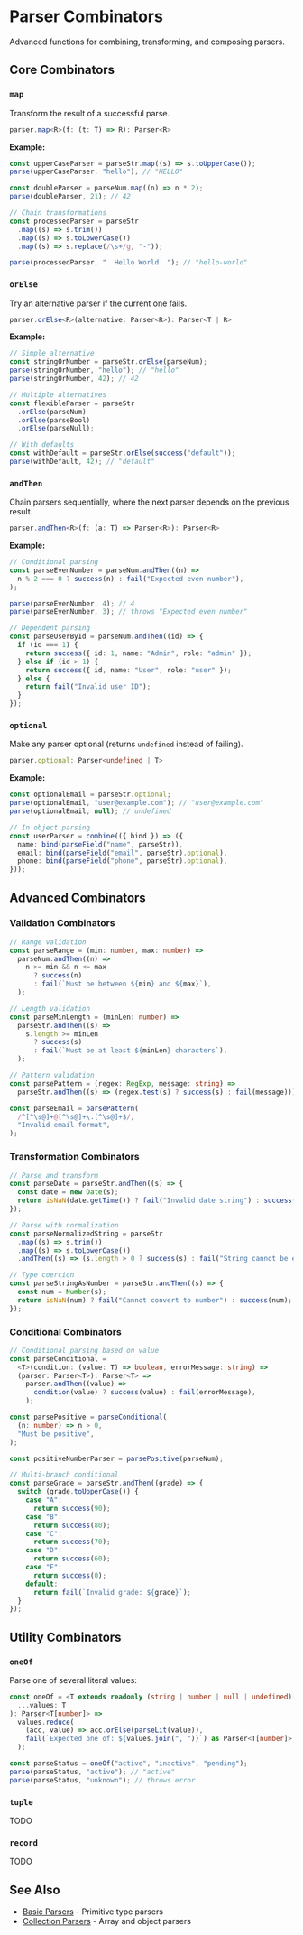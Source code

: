 # Parser Combinators

Advanced functions for combining, transforming, and composing parsers.

## Core Combinators

### `map`

Transform the result of a successful parse.

```typescript
parser.map<R>(f: (t: T) => R): Parser<R>
```

**Example:**

```typescript
const upperCaseParser = parseStr.map((s) => s.toUpperCase());
parse(upperCaseParser, "hello"); // "HELLO"

const doubleParser = parseNum.map((n) => n * 2);
parse(doubleParser, 21); // 42

// Chain transformations
const processedParser = parseStr
  .map((s) => s.trim())
  .map((s) => s.toLowerCase())
  .map((s) => s.replace(/\s+/g, "-"));

parse(processedParser, "  Hello World  "); // "hello-world"
```

### `orElse`

Try an alternative parser if the current one fails.

```typescript
parser.orElse<R>(alternative: Parser<R>): Parser<T | R>
```

**Example:**

```typescript
// Simple alternative
const stringOrNumber = parseStr.orElse(parseNum);
parse(stringOrNumber, "hello"); // "hello"
parse(stringOrNumber, 42); // 42

// Multiple alternatives
const flexibleParser = parseStr
  .orElse(parseNum)
  .orElse(parseBool)
  .orElse(parseNull);

// With defaults
const withDefault = parseStr.orElse(success("default"));
parse(withDefault, 42); // "default"
```

### `andThen`

Chain parsers sequentially, where the next parser depends on the previous result.

```typescript
parser.andThen<R>(f: (a: T) => Parser<R>): Parser<R>
```

**Example:**

```typescript
// Conditional parsing
const parseEvenNumber = parseNum.andThen((n) =>
  n % 2 === 0 ? success(n) : fail("Expected even number"),
);

parse(parseEvenNumber, 4); // 4
parse(parseEvenNumber, 3); // throws "Expected even number"

// Dependent parsing
const parseUserById = parseNum.andThen((id) => {
  if (id === 1) {
    return success({ id: 1, name: "Admin", role: "admin" });
  } else if (id > 1) {
    return success({ id, name: "User", role: "user" });
  } else {
    return fail("Invalid user ID");
  }
});
```

### `optional`

Make any parser optional (returns `undefined` instead of failing).

```typescript
parser.optional: Parser<undefined | T>
```

**Example:**

```typescript
const optionalEmail = parseStr.optional;
parse(optionalEmail, "user@example.com"); // "user@example.com"
parse(optionalEmail, null); // undefined

// In object parsing
const userParser = combine(({ bind }) => ({
  name: bind(parseField("name", parseStr)),
  email: bind(parseField("email", parseStr).optional),
  phone: bind(parseField("phone", parseStr).optional),
}));
```

## Advanced Combinators

### Validation Combinators

```typescript
// Range validation
const parseRange = (min: number, max: number) =>
  parseNum.andThen((n) =>
    n >= min && n <= max
      ? success(n)
      : fail(`Must be between ${min} and ${max}`),
  );

// Length validation
const parseMinLength = (minLen: number) =>
  parseStr.andThen((s) =>
    s.length >= minLen
      ? success(s)
      : fail(`Must be at least ${minLen} characters`),
  );

// Pattern validation
const parsePattern = (regex: RegExp, message: string) =>
  parseStr.andThen((s) => (regex.test(s) ? success(s) : fail(message)));

const parseEmail = parsePattern(
  /^[^\s@]+@[^\s@]+\.[^\s@]+$/,
  "Invalid email format",
);
```

### Transformation Combinators

```typescript
// Parse and transform
const parseDate = parseStr.andThen((s) => {
  const date = new Date(s);
  return isNaN(date.getTime()) ? fail("Invalid date string") : success(date);
});

// Parse with normalization
const parseNormalizedString = parseStr
  .map((s) => s.trim())
  .map((s) => s.toLowerCase())
  .andThen((s) => (s.length > 0 ? success(s) : fail("String cannot be empty")));

// Type coercion
const parseStringAsNumber = parseStr.andThen((s) => {
  const num = Number(s);
  return isNaN(num) ? fail("Cannot convert to number") : success(num);
});
```

### Conditional Combinators

```typescript
// Conditional parsing based on value
const parseConditional =
  <T>(condition: (value: T) => boolean, errorMessage: string) =>
  (parser: Parser<T>): Parser<T> =>
    parser.andThen((value) =>
      condition(value) ? success(value) : fail(errorMessage),
    );

const parsePositive = parseConditional(
  (n: number) => n > 0,
  "Must be positive",
);

const positiveNumberParser = parsePositive(parseNum);

// Multi-branch conditional
const parseGrade = parseStr.andThen((grade) => {
  switch (grade.toUpperCase()) {
    case "A":
      return success(90);
    case "B":
      return success(80);
    case "C":
      return success(70);
    case "D":
      return success(60);
    case "F":
      return success(0);
    default:
      return fail(`Invalid grade: ${grade}`);
  }
});
```

## Utility Combinators

### `oneOf`

Parse one of several literal values:

```typescript
const oneOf = <T extends readonly (string | number | null | undefined)[]>(
  ...values: T
): Parser<T[number]> =>
  values.reduce(
    (acc, value) => acc.orElse(parseLit(value)),
    fail(`Expected one of: ${values.join(", ")}`) as Parser<T[number]>,
  );

const parseStatus = oneOf("active", "inactive", "pending");
parse(parseStatus, "active"); // "active"
parse(parseStatus, "unknown"); // throws error
```

### `tuple`

TODO

### `record`

TODO

## See Also

- [Basic Parsers](./basic-parsers) - Primitive type parsers
- [Collection Parsers](./collection-parsers) - Array and object parsers
